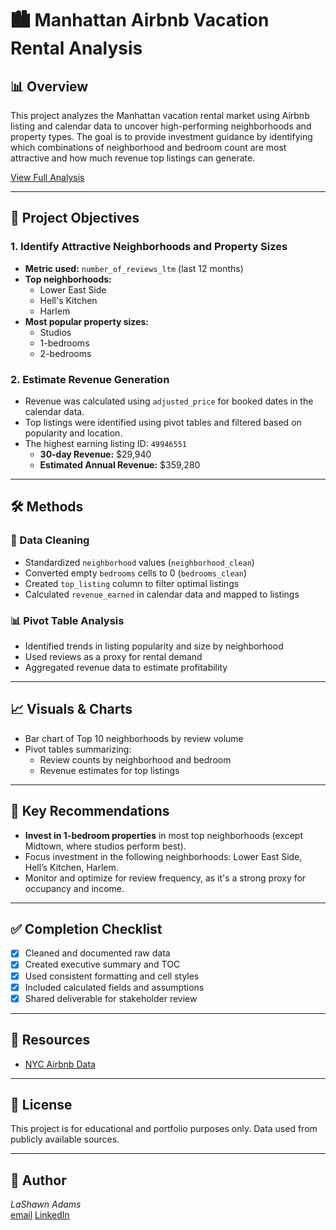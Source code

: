 # 🏙️ Manhattan Airbnb Vacation Rental Analysis 

## 📊 Overview

This project analyzes the Manhattan vacation rental market using Airbnb listing and calendar data to uncover high-performing neighborhoods and property types. The goal is to provide investment guidance by identifying which combinations of neighborhood and bedroom count are most attractive and how much revenue top listings can generate.

[View Full Analysis](./ABB%20spreadsheet.pdf)

---

## 📌 Project Objectives

### 1. Identify Attractive Neighborhoods and Property Sizes
- **Metric used:** `number_of_reviews_ltm` (last 12 months)
- **Top neighborhoods:** 
  - Lower East Side
  - Hell's Kitchen
  - Harlem
- **Most popular property sizes:**
  - Studios
  - 1-bedrooms
  - 2-bedrooms

### 2. Estimate Revenue Generation
- Revenue was calculated using `adjusted_price` for booked dates in the calendar data.
- Top listings were identified using pivot tables and filtered based on popularity and location.
- The highest earning listing ID: `49946551`
  - **30-day Revenue:** $29,940  
  - **Estimated Annual Revenue:** $359,280

---

## 🛠️ Methods

### 📁 Data Cleaning
- Standardized `neighborhood` values (`neighborhood_clean`)
- Converted empty `bedrooms` cells to 0 (`bedrooms_clean`)
- Created `top_listing` column to filter optimal listings
- Calculated `revenue_earned` in calendar data and mapped to listings

### 📊 Pivot Table Analysis
- Identified trends in listing popularity and size by neighborhood
- Used reviews as a proxy for rental demand
- Aggregated revenue data to estimate profitability

---

## 📈 Visuals & Charts
- Bar chart of Top 10 neighborhoods by review volume
- Pivot tables summarizing:
  - Review counts by neighborhood and bedroom
  - Revenue estimates for top listings

---

## 📌 Key Recommendations

- **Invest in 1-bedroom properties** in most top neighborhoods (except Midtown, where studios perform best).
- Focus investment in the following neighborhoods: Lower East Side, Hell’s Kitchen, Harlem.
- Monitor and optimize for review frequency, as it's a strong proxy for occupancy and income.

---

## ✅ Completion Checklist

- [x] Cleaned and documented raw data
- [x] Created executive summary and TOC
- [x] Used consistent formatting and cell styles
- [x] Included calculated fields and assumptions
- [x] Shared deliverable for stakeholder review

---

## 🔗 Resources

- [NYC Airbnb Data](https://insideairbnb.com/get-the-data.html)  

---

## 🧾 License

This project is for educational and portfolio purposes only. Data used from publicly available sources.

---

## 👤 Author

*LaShawn Adams*  
[email](lashawnadams91@gmail.com)
[LinkedIn](https://www.linkedin.com/in/lashawn-adams/)


